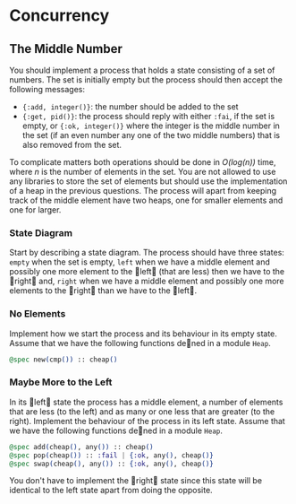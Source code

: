 # Concurrency

## The Middle Number

You should implement a process that holds a state consisting of a set of numbers. The set is initially empty but the process should then accept the following messages:

* `{:add, integer()}`: the number should be added to the set
* `{:get, pid()}`: the process should reply with either `:fai`, if the set is empty, or `{:ok, integer()}` where the integer is the middle number in the set \(if an even number any one of the two middle numbers\) that is also removed from the set.

To complicate matters both operations should be done in _O\(log\(n\)\)_ time, where _n_ is the number of elements in the set. You are not allowed to use any libraries to store the set of elements but should use the implementation of a heap in the previous questions. The process will apart from keeping track of the middle element have two heaps, one for smaller elements and one for larger.

### State Diagram

Start by describing a state diagram. The process should have three states: `empty` when the set is empty, `left` when we have a middle element and possibly one more element to the left \(that are less\) then we have to the right and, `right` when we have a middle element and possibly one more elements to the right than we have to the left.

### No Elements

Implement how we start the process and its behaviour in its empty state. Assume that we have the following functions dened in a module `Heap`.

```elixir
@spec new(cmp()) :: cheap()
```

### Maybe More to the Left

In its left state the process has a middle element, a number of elements that are less \(to the left\) and as many or one less that are greater \(to the right\). Implement the behaviour of the process in its left state. Assume that we have the following functions dened in a module `Heap`.

```elixir
@spec add(cheap(), any()) :: cheap()
@spec pop(cheap()) :: :fail | {:ok, any(), cheap()}
@spec swap(cheap(), any()) :: {:ok, any(), cheap()}
```

You don't have to implement the right state since this state will be identical to the left state apart from doing the opposite.

